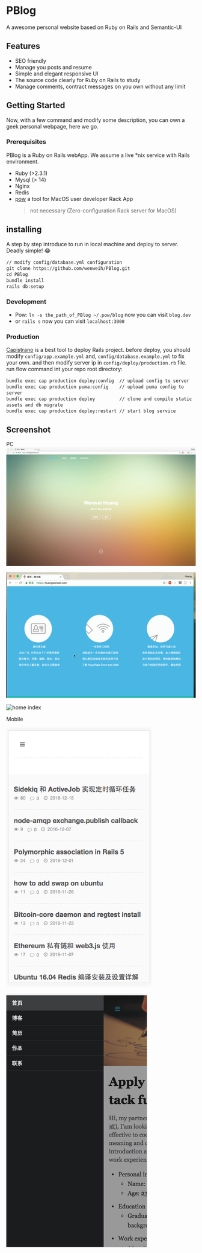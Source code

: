 # PBlog
A awesome personal website based on Ruby on Rails and Semantic-UI
## Features
- SEO friendly
- Manage you posts and resume
- Simple and elegant responsive UI
- The source code clearly for Ruby on Rails to study
- Manage comments, contract messages on you own without any limit

## Getting Started
Now, with a few command and modify some description, you can own a geek personal webpage, here we go.
### Prerequisites
PBlog is a Ruby on Rails webApp. We assume a live *nix service with Rails environment.

- Ruby (>2.3.1)
- Mysql (> 14)
- Nginx
- Redis
- [pow](https://github.com/basecamp/pow) a tool for MacOS user developer Rack App
  > not necessary (Zero-configuration Rack server for MacOS)

## installing
A step by step introduce to run in local machine and deploy to server. Deadly simple! 😂

```
// modify config/database.yml configuration
git clone https://github.com/wenweih/PBlog.git
cd PBlog
bundle install
rails db:setup
```

### Development
- Pow: ```ln -s the_path_of_PBlog ~/.pow/blog```
  now you can visit ```blog.dev```
- or ```rails s```
  now you can visit ```localhost:3000```

### Production
[Capistrano](http://capistranorb.com) is a best tool to deploy Rails project.
before deploy, you should modify ```config/app.example.yml``` and,  ```config/database.example.yml``` to fix your own. and then modify server ip in ```config/deploy/production.rb``` file.
run flow command int your repo root directory:
```shell
bundle exec cap production deploy:config  // upload config to server
bundle exec cap production puma:config    // upload puma config to server
bundle exec cap production deploy         // clone and compile static assets and db migrate
bundle exec cap production deploy:restart // start blog service
```

## Screenshot
PC
![home index](./doc/show.png)

![home index](./doc/show-2.gif)

![home index](./doc/post-index.gif)

Mobile

![home index](./doc/mobile-index.png)

![home index](./doc/mobile-post-show.png)
